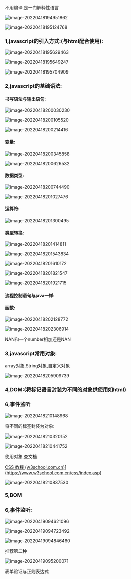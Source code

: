不用编译,是一门解释性语言

![image-20220418194951862](../../../blog/zheng-s/source/image/image-20220418194951862.png)

![image-20220418195124768](../../../blog/zheng-s/source/image/image-20220418195124768.png)

### 1,javascript的引入方式:(与html配合使用):

![image-20220418195629463](../../../blog/zheng-s/source/image/image-20220418195629463.png)

![image-20220418195649247](../../../blog/zheng-s/source/image/image-20220418195649247.png)

![image-20220418195704909](../../../blog/zheng-s/source/image/image-20220418195704909.png)



### 2,javascript的基础语法:

#### 书写语法与输出语句:

![image-20220418200030230](../../../blog/zheng-s/source/image/image-20220418200030230.png)

![image-20220418200105520](../../../blog/zheng-s/source/image/image-20220418200105520.png)



![image-20220418200214416](../../../blog/zheng-s/source/image/image-20220418200214416.png)

#### 变量:

![image-20220418200345858](../../../blog/zheng-s/source/image/image-20220418200345858.png)



![image-20220418200626532](../../../blog/zheng-s/source/image/image-20220418200626532.png)

#### 数据类型:

![image-20220418200744490](../../../blog/zheng-s/source/image/image-20220418200744490.png)



![image-20220418201027476](../../../blog/zheng-s/source/image/image-20220418201027476.png)



#### 运算符:

![image-20220418201300495](../../../blog/zheng-s/source/image/image-20220418201300495.png)

#### 类型转换:

![image-20220418201414811](../../../blog/zheng-s/source/image/image-20220418201414811.png)

![image-20220418201543834](../../../blog/zheng-s/source/image/image-20220418201543834.png)

![image-20220418201610172](../../../blog/zheng-s/source/image/image-20220418201610172.png)



![image-20220418201821547](../../../blog/zheng-s/source/image/image-20220418201821547.png)

![image-20220418201921715](../../../blog/zheng-s/source/image/image-20220418201921715.png)

#### 流程控制语句与java一样:

#### 函数:

![image-20220418202128772](../../../blog/zheng-s/source/image/image-20220418202128772.png)



![image-20220418202306914](../../../blog/zheng-s/source/image/image-20220418202306914.png)

NAN和一个number相加还是NAN

### 3,javascript常用对象:

array对象,String对象,自定义对象

![image-20220418205909739](../../../blog/zheng-s/source/image/image-20220418205909739.png)



### 4,DOM:(将标记语言封装为不同的对象供使用如html)

### 6,事件监听

![image-20220418210148968](../../../blog/zheng-s/source/image/image-20220418210148968.png)



将不同的标签封装为对象:

![image-20220418210320152](../../../blog/zheng-s/source/image/image-20220418210320152.png)

![image-20220418210441752](../../../blog/zheng-s/source/image/image-20220418210441752.png)

使用对象,查文档

[CSS 教程 (w3school.com.cn)](https://www.w3school.com.cn/css/index.asp)](https://www.w3school.com.cn/css/index.asp)

![image-20220418210837530](../../../blog/zheng-s/source/image/image-20220418210837530.png)

### 5,BOM

### 6,事件监听:

![image-20220419094621096](../../../blog/zheng-s/source/image/image-20220419094621096.png)

![image-20220419094723492](../../../blog/zheng-s/source/image/image-20220419094723492.png)

![image-20220419094846460](../../../blog/zheng-s/source/image/image-20220419094846460.png)

推荐第二种

![image-20220419095200071](../../../blog/zheng-s/source/image/image-20220419095200071.png)







表单验证与正则表达式